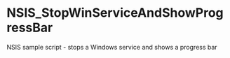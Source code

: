 # NSIS_StopWinServiceAndShowProgressBar
NSIS sample script - stops a Windows service and shows a progress bar
